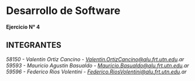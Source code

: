 # Desarrollo de Software
**Ejercicio N° 4**

## INTEGRANTES
_58150 - Valentin Ortiz Cancino - Valentin.OrtizCancino@alu.frt.utn.edu.ar_
_59593 - Mauricio Agustin Basualdo - Mauricio.Basualdo@alu.frt.utn.edu.ar_
_59596 - Federico Rios Volentini - Federico.RiosVolentini@alu.frt.utn.edu.ar_

